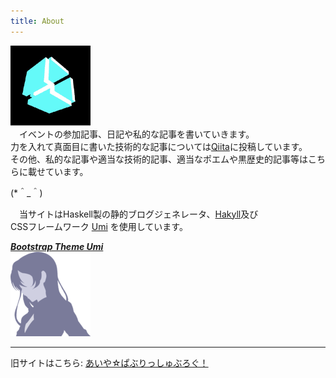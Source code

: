 ```yaml
---
title: About
---
```


![aiya000-icon](/images/aiya000-profile_icon.png)  
　イベントの参加記事、日記や私的な記事を書いていきます。  
力を入れて真面目に書いた技術的な記事については[Qiita](http://qiita.com/aiya000)に投稿しています。  
その他、私的な記事や適当な技術的記事、適当なポエムや黒歴史的記事等はこちらに載せています。

(\*＾\_＾)

　当サイトはHaskell製の静的ブログジェネレータ、[Hakyll](http://jaspervdj.be/hakyll)及び  
CSSフレームワーク [Umi](http://nkmr6194.github.io/Umi/) を使用しています。

***[Bootstrap Theme Umi](http://nkmr6194.github.io/Umi/)***  
[![umi-image](/images/umi.png)](http://nkmr6194.github.io/Umi/)

- - -

旧サイトはこちら: [あいや☆ぱぶりっしゅぶろぐ！](http://gcc0aiya000.blog.fc2.com/)
